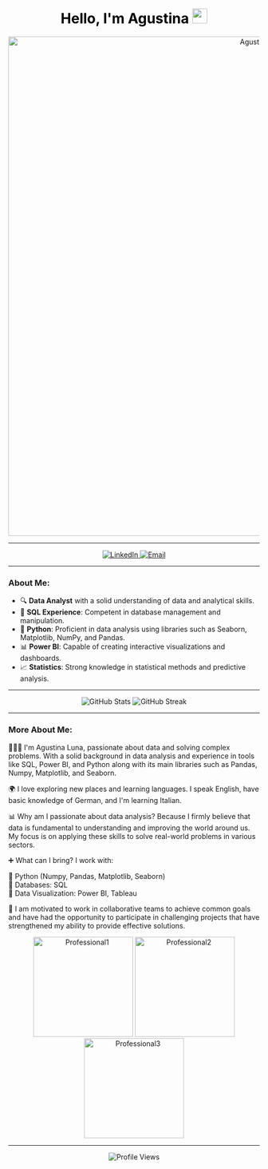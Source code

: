 <div align="center">
  <h1 style="color:black; font-weight:bold;">
    Hello, I'm Agustina <img src="https://github.githubassets.com/images/icons/emoji/unicode/1f44b.png" width="30px">
  </h1>
  <img src="https://i.imgur.com/Jar5yzy.png" alt="AgustinaFoto" width="1000px">
</div>

---

<p align="center">
  <a href="https://www.linkedin.com/in/agustina-luna-45a867312/">
    <img src="https://img.shields.io/badge/LinkedIn-0077B5?style=for-the-badge&logo=linkedin&logoColor=white" alt="LinkedIn">
  </a>
  <a href="mailto:agustinatluna@outlook.com">
    <img src="https://img.shields.io/badge/Email-D14836?style=for-the-badge&logo=gmail&logoColor=white" alt="Email">
  </a>
</p>

---

### About Me:

- 🔍 **Data Analyst** with a solid understanding of data and analytical skills.
- 🧩 **SQL Experience**: Competent in database management and manipulation.
- 🐍 **Python**: Proficient in data analysis using libraries such as Seaborn, Matplotlib, NumPy, and Pandas.
- 📊 **Power BI**: Capable of creating interactive visualizations and dashboards.
- 📈 **Statistics**: Strong knowledge in statistical methods and predictive analysis.

---

<p align="center">
  <img src="https://github-readme-stats.vercel.app/api?username=AgusLuna98&show_icons=true&theme=radical" alt="GitHub Stats">
  <img src="https://github-readme-streak-stats.herokuapp.com/?user=AgusLuna98&theme=radical" alt="GitHub Streak">
</p>

---

### More About Me:

👩🏻‍💻 I'm Agustina Luna, passionate about data and solving complex problems. With a solid background in data analysis and experience in tools like SQL, Power BI, and Python along with its main libraries such as Pandas, Numpy, Matplotlib, and Seaborn.

🌍 I love exploring new places and learning languages. I speak English, have basic knowledge of German, and I'm learning Italian.

📊 Why am I passionate about data analysis? Because I firmly believe that data is fundamental to understanding and improving the world around us. My focus is on applying these skills to solve real-world problems in various sectors.

➕ What can I bring? I work with:

🔹 Python (Numpy, Pandas, Matplotlib, Seaborn)  
🔹 Databases: SQL  
🔹 Data Visualization: Power BI, Tableau  

🤝 I am motivated to work in collaborative teams to achieve common goals and have had the opportunity to participate in challenging projects that have strengthened my ability to provide effective solutions.

<p align="center">
  <img src="https://i.imgur.com/ZZ2Bsc7.png" width="200" height="200" alt="Professional1">
  <img src="https://i.imgur.com/Rv3pmB4.png" width="200" height="200" alt="Professional2">
  <img src="https://i.imgur.com/Q6YxqTv.png" width="200" height="200" alt="Professional3">
</p>

---

<p align="center">
  <img src="https://komarev.com/ghpvc/?username=AgusLuna98&style=flat-square&color=blue" alt="Profile Views">
</p>
